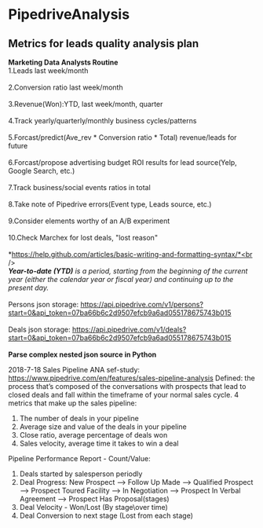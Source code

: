 # PipedriveAnalysis
## Metrics for leads quality analysis plan
**Marketing Data Analysts Routine**<br />
1.Leads last week/month<br />
<br />
2.Conversion ratio last week/month<br />
<br />
3.Revenue(Won):YTD, last week/month, quarter<br />
<br />
4.Track yearly/quarterly/monthly business cycles/patterns<br />
<br />
5.Forcast/predict(Ave_rev * Conversion ratio * Total) revenue/leads for future<br />
<br />
6.Forcast/propose advertising budget ROI results for lead source(Yelp, Google Search, etc.)<br />
<br />
7.Track business/social events ratios in total<br />
<br />
8.Take note of Pipedrive errors(Event type, Leads source, etc.)<br />
<br />
9.Consider elements worthy of an A/B experiment<br />
<br />
10.Check Marchex for lost deals, "lost reason"<br />
<br />
*https://help.github.com/articles/basic-writing-and-formatting-syntax/*<br />
<br />
***Year-to-date (YTD)** is a period, starting from the beginning of the current year (either the calendar year or fiscal year) and continuing up to the present day.* <br />
<br />
Persons json storage: https://api.pipedrive.com/v1/persons?start=0&api_token=07ba66b6c2d9507efcb9a6ad055178675743b015<br />
<br />
Deals json storage: https://api.pipedrive.com/v1/deals?start=0&api_token=07ba66b6c2d9507efcb9a6ad055178675743b015<br />
<br />
**Parse complex nested json source in Python**

2018-7-18 Sales Pipeline ANA sef-study: https://www.pipedrive.com/en/features/sales-pipeline-analysis
Defined: the process that’s composed of the conversations with prospects that lead to closed deals and fall within the timeframe of your normal sales cycle.
4 metrics that make up the sales pipeline:
1. The number of deals in your pipeline
2. Average size and value of the deals in your pipeline
3. Close ratio, average percentage of deals won
4. Sales velocity, average time it takes to win a deal

Pipeline Performance Report - Count/Value:
1. Deals started by salesperson periodly
2. Deal Progress: New Prospect --> Follow Up Made --> Qualified Prospect --> Prospect Toured Facility --> In Negotiation --> Prospect In Verbal Agreement --> Prospect Has Proposal(stages)
3. Deal Velocity - Won/Lost (By stage\over time)
4. Deal Conversion to next stage (Lost from each stage)

